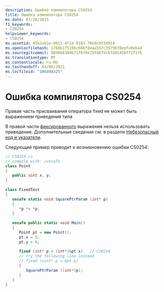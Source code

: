 ```yaml
---
description: Ошибка компилятора CS0254
title: Ошибка компилятора CS0254
ms.date: 07/20/2015
f1_keywords:
- CS0254
helpviewer_keywords:
- CS0254
ms.assetid: 85b2ab1e-0011-4f1d-9181-76b9c9f3d914
ms.openlocfilehash: 1768b1f519bc666f84aa557c3979b70eefa9eba4
ms.sourcegitcommit: 089068389671f6f9e15fd67dcbfb0145bf72f1fb
ms.translationtype: MT
ms.contentlocale: ru-RU
ms.lasthandoff: 04/06/2021
ms.locfileid: "106498325"
---
```

# <a name="compiler-error-cs0254"></a>Ошибка компилятора CS0254

Правая часть присваивания оператора fixed не может быть выражением приведения типа  
  
 В правой части [фиксированного](../language-reference/keywords/fixed-statement.md) выражения нельзя использовать приведение. Дополнительные сведения см. в разделе [Небезопасный код и указатели](../language-reference/unsafe-code.md).  
  
 Следующий пример приводит к возникновению ошибки CS0254:  
  
```csharp  
// CS0254.cs  
// compile with: /unsafe  
class Point  
{  
   public uint x, y;  
}  
  
class FixedTest  
{  
   unsafe static void SquarePtrParam (int* p)  
   {  
      *p *= *p;  
   }  
  
   unsafe public static void Main()  
   {  
      Point pt = new Point();  
      pt.x = 5;  
      pt.y = 6;  
  
      fixed (int* p = (int*)&pt.x)   // CS0254  
      // try the following line instead  
      // fixed (uint* p = &pt.x)  
      {  
         SquarePtrParam ((int*)p);  
      }  
   }  
}  
```
